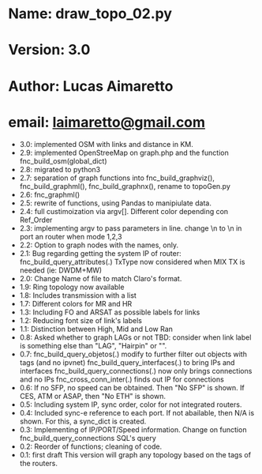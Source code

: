 # Name: draw_topo_02.py
# Version: 3.0
# Author: Lucas Aimaretto
# email: laimaretto@gmail.com

- 3.0: implemented OSM with links and distance in KM.
- 2.9: implemented OpenStreeMap on graph.php and the function fnc_build_osm(global_dict)
- 2.8: migrated to python3
- 2.7: separation of graph functions into fnc_build_graphviz(), fnc_build_graphml(), fnc_build_graphnx(), rename to topoGen.py
- 2.6: fnc_graphml()
- 2.5: rewrite of functions, using Pandas to manipiulate data.
- 2.4: full custimoization via argv[]. Different color depending con Ref_Order
- 2.3: implementing argv to pass parameters in line. change \n to &#92;n in port an router when mode 1,2,3
- 2.2: Option to graph nodes with the names, only.
- 2.1: Bug regarding getting the system IP of router: fnc_build_query_attributes(.)
	   TxType now considered when MIX TX is needed (ie: DWDM+MW)
- 2.0: Change Name of file to match Claro's format.
- 1.9: Ring topology now available
- 1.8: Includes transmission with a list
- 1.7: Different colors for MR and HR
- 1.3: Including FO and ARSAT as possible labels for links
- 1.2: Reducing font size of link's labels
- 1.1: Distinction between High, Mid and Low Ran
- 0.8: Asked whether to graph LAGs or not
	   TBD: consider when link label is something else than "LAG", "Hairpin" or "".
- 0.7: fnc_build_query_objetos(.) modify to further filter out objects with tags (and no ipvnet)
	   fnc_build_query_interfaces(.) to bring IPs and interfaces
	   fnc_build_query_connections(.) now only brings connections and no IPs
	   fnc_cross_conn_inter(.) finds out IP for connections
- 0.6: If no SFP, no speed can be obtained. Then "No SFP" is shown. If CES, ATM or ASAP, then "No ETH" is shown.
- 0.5: Including system IP, sync order, color for not integrated routers.
- 0.4: Included sync-e reference to each port. If not abailable, then N/A is shown.
	   For this, a sync_dict is created.
- 0.3: Implementing of IP/PORT/Speed information. Change on function
	   fnc_build_query_connections SQL's query
- 0.2: Reorder of functions; cleaning of code.
- 0.1: first draft
	   This version will graph any topology based on the tags of the routers.
















